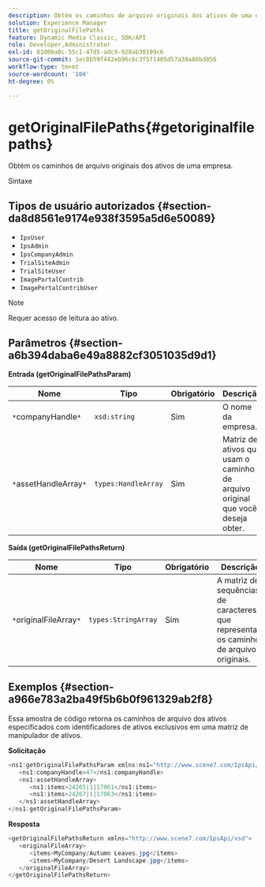 ```yaml
---
description: Obtém os caminhos de arquivo originais dos ativos de uma empresa.
solution: Experience Manager
title: getOriginalFilePaths
feature: Dynamic Media Classic, SDK/API
role: Developer,Administrator
exl-id: 81d06a8c-55c1-47d5-adc9-928ab30199c6
source-git-commit: 1ec8b59f442eb96c6c3f5f1405d57a38a86bd056
workflow-type: tm+mt
source-wordcount: '104'
ht-degree: 0%

---
```


# getOriginalFilePaths{#getoriginalfilepaths}

Obtém os caminhos de arquivo originais dos ativos de uma empresa.

Sintaxe

## Tipos de usuário autorizados {#section-da8d8561e9174e938f3595a5d6e50089}

* `IpsUser`
* `IpsAdmin`
* `IpsCompanyAdmin`
* `TrialSiteAdmin`
* `TrialSiteUser`
* `ImagePortalContrib`
* `ImagePortalContribUser`

>[!NOTE]
>
>Requer acesso de leitura ao ativo.

## Parâmetros {#section-a6b394daba6e49a8882cf3051035d9d1}

**Entrada (getOriginalFilePathsParam)**

| Nome | Tipo | Obrigatório | Descrição |
|---|---|---|---|
| `*`companyHandle`*` | `xsd:string` | Sim | O nome da empresa. |
| `*`assetHandleArray`*` | `types:HandleArray` | Sim | Matriz de ativos que usam o caminho de arquivo original que você deseja obter. |

**Saída (getOriginalFilePathsReturn)**

| Nome | Tipo | Obrigatório | Descrição |
|---|---|---|---|
| `*`originalFileArray`*` | `types:StringArray` | Sim | A matriz de sequências de caracteres que representam os caminhos de arquivo originais. |

## Exemplos {#section-a966e783a2ba49f5b6b0f961329ab2f8}

Essa amostra de código retorna os caminhos de arquivo dos ativos especificados com identificadores de ativos exclusivos em uma matriz de manipulador de ativos.

**Solicitação**

```java
<ns1:getOriginalFilePathsParam xmlns:ns1="http://www.scene7.com/IpsApi/xsd">
   <ns1:companyHandle>47</ns1:companyHandle>
   <ns1:assetHandleArray>
      <ns1:items>24265|1|17061</ns1:items>
      <ns1:items>24267|1|17063</ns1:items>
   </ns1:assetHandleArray>
</ns1:getOriginalFilePathsParam>
```

**Resposta**

```java
<getOriginalFilePathsReturn xmlns="http://www.scene7.com/IpsApi/xsd">
   <originalFileArray>
      <items>MyCompany/Autumn Leaves.jpg</items>
      <items>MyCompany/Desert Landscape.jpg</items>
   </originalFileArray>
</getOriginalFilePathsReturn>
```
